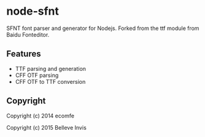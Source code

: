 # node-sfnt

SFNT font parser and generator for Nodejs. Forked from the ttf module from Baidu Fonteditor.

## Features

* TTF parsing and generation
* CFF OTF parsing
* CFF OTF to TTF conversion

## Copyright

Copyright (c) 2014 ecomfe

Copyright (c) 2015 Belleve Invis